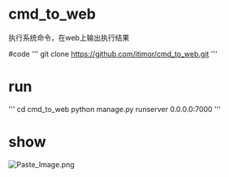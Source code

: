 # cmd_to_web
执行系统命令，在web上输出执行结果

#code 
'''
git clone https://github.com/itimor/cmd_to_web.git
'''

# run
'''
cd cmd_to_web
python manage.py runserver 0.0.0.0:7000
'''

# show

![Paste_Image.png](http://upload-images.jianshu.io/upload_images/2377241-57ddde55de4ab38a.png?imageMogr2/auto-orient/strip%7CimageView2/2/w/1240)
